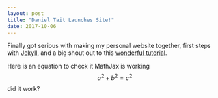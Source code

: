 ```yaml
---
layout: post
title: "Daniel Tait Launches Site!"
date: 2017-10-06
---
```


Finally got serious with making my personal website together, first steps with [Jekyll](http://jekyllrb.com), and a big shout out to this [wonderful tutorial](http://jmcglone.com/guides/github-pages/).

Here is an equation to check it MathJax is working
$$ a^2 + b^2 = c^2 $$
did it work?